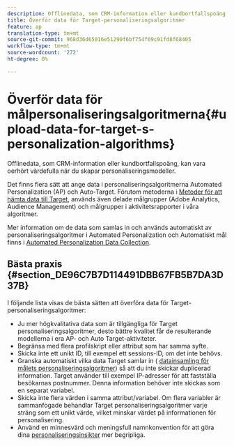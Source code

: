 ```yaml
---
description: Offlinedata, som CRM-information eller kundbortfallspoäng, kan vara oerhört värdefulla när du skapar personaliseringsmodeller.
title: Överför data för Target-personaliseringsalgoritmer
feature: ap
translation-type: tm+mt
source-git-commit: 968d36d65016e51290f6bf754f69c91fd8f68405
workflow-type: tm+mt
source-wordcount: '272'
ht-degree: 0%

---
```



# Överför data för målpersonaliseringsalgoritmerna{#upload-data-for-target-s-personalization-algorithms}

Offlinedata, som CRM-information eller kundbortfallspoäng, kan vara oerhört värdefulla när du skapar personaliseringsmodeller.

Det finns flera sätt att ange data i personaliseringsalgoritmerna Automated Personalization (AP) och Auto-Target. Förutom metoderna i [Metoder för att hämta data till Target](/help/c-implementing-target/c-considerations-before-you-implement-target/c-methods-to-get-data-into-target/methods-to-get-data-into-target.md#concept_0069C0EFB56C4700BB33F2F35C2B9B17), används även delade målgrupper (Adobe Analytics, Audience Management) och målgrupper i aktivitetsrapporter i våra algoritmer.

Mer information om de data som samlas in och används automatiskt av personaliseringsalgoritmer i Automated Personalization och Automatiskt mål finns i [Automated Personalization Data Collection](/help/c-activities/t-automated-personalization/ap-data.md).

## Bästa praxis {#section_DE96C7B7D114491DBB67FB5B7DA3D37B}

I följande lista visas de bästa sätten att överföra data för Target-personaliseringsalgoritmer:

* Ju mer högkvalitativa data som är tillgängliga för Target personaliseringsalgoritmer, desto bättre kvalitet får de resulterande modellerna i era AP- och Auto Target-aktiviteter.
* Begränsa med flera profilskript eller attribut som har samma syfte.
* Skicka inte ett unikt ID, till exempel ett sessions-ID, om det inte behövs.
* Granska automatiskt vilka data Target samlar in ( [datainsamling för målets personaliseringsalgoritmer](/help/c-activities/t-automated-personalization/ap-data.md)) så att du inte skickar duplicerad information. Target använder till exempel IP-adresser för att fastställa besökarnas postnummer. Denna information behöver inte skickas som en separat variabel.
* Skicka inte flera värden i samma attribut/variabel. Om flera variabler är sammanfogade behandlar Target personaliseringsalgoritmer varje sträng som ett unikt värde, vilket minskar värdet på informationen för personalisering.
* Använd en minnesvärd och meningsfull namnkonvention för att göra dina [personaliseringsinsikter](/help/c-reports/c-personalization-insights-reports/personalization-insights-reports.md#concept_A897070E1EDC403EB84CFB7A6ECAD767) mer begripliga.

